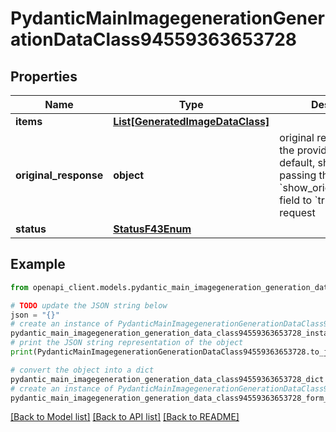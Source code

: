 # PydanticMainImagegenerationGenerationDataClass94559363653728


## Properties

Name | Type | Description | Notes
------------ | ------------- | ------------- | -------------
**items** | [**List[GeneratedImageDataClass]**](GeneratedImageDataClass.md) |  | [optional] 
**original_response** | **object** | original response sent by the provider, hidden by default, show it by passing the &#x60;show_original_response&#x60; field to &#x60;true&#x60; in your request | [optional] 
**status** | [**StatusF43Enum**](StatusF43Enum.md) |  | 

## Example

```python
from openapi_client.models.pydantic_main_imagegeneration_generation_data_class94559363653728 import PydanticMainImagegenerationGenerationDataClass94559363653728

# TODO update the JSON string below
json = "{}"
# create an instance of PydanticMainImagegenerationGenerationDataClass94559363653728 from a JSON string
pydantic_main_imagegeneration_generation_data_class94559363653728_instance = PydanticMainImagegenerationGenerationDataClass94559363653728.from_json(json)
# print the JSON string representation of the object
print(PydanticMainImagegenerationGenerationDataClass94559363653728.to_json())

# convert the object into a dict
pydantic_main_imagegeneration_generation_data_class94559363653728_dict = pydantic_main_imagegeneration_generation_data_class94559363653728_instance.to_dict()
# create an instance of PydanticMainImagegenerationGenerationDataClass94559363653728 from a dict
pydantic_main_imagegeneration_generation_data_class94559363653728_form_dict = pydantic_main_imagegeneration_generation_data_class94559363653728.from_dict(pydantic_main_imagegeneration_generation_data_class94559363653728_dict)
```
[[Back to Model list]](../README.md#documentation-for-models) [[Back to API list]](../README.md#documentation-for-api-endpoints) [[Back to README]](../README.md)


